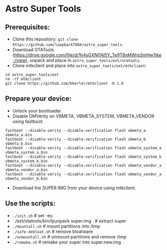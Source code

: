 # Astro Super Tools

## Prerequisites:

- Clone this repository: `git clone https://github.com/loopback7084/astro_super_tools`.
- Download OTATools (https://drive.google.com/file/d/1h4sGXNI1Al5Y_Te9T8xMWrp3mHw1tke-/view), unpack and place in `astro_super_tools/ext/otatools`.
- Clone mtkclient and place into `astro_super_tools/ext/mtkclient`: 
```
cd astro_super_tools/ext
rm -rf mtkclient
git clone https://github.com/bkerler/mtkclient -b 1.9
```

## Prepare your device:

- Unlock your bootloader.
- Disable DMVerity on VBMETA, VBMETA_SYSTEM, VBMETA_VENDOR using fastboot:
``` 
fastboot --disable-verity --disable-verification flash vbmeta_a vbmeta_a.bin
fastboot --disable-verity --disable-verification flash vbmeta_b vbmeta_b.bin
fastboot --disable-verity --disable-verification flash vbmeta_system_a vbmeta_system_a.bin
fastboot --disable-verity --disable-verification flash vbmeta_system_b vbmeta_system_b.bin
fastboot --disable-verity --disable-verification flash vbmeta_vendor_a vbmeta_vendor_a.bin
fastboot --disable-verity --disable-verification flash vbmeta_vendor_a vbmeta_vendor_b.bin
```
- Download the SUPER IMG from your device using mtkclient.

## Use the scripts:
- `./init.sh`                              # set -eu 
- `./ext/otatools/bin/lpunpack super.img . # extract super
- `./mountall.sh`                          # mount partitions into /tmp
- `./safe-debloat.sh`                      # remove bloatware
- `./unmountall.sh`                        # unmount partitions and remove /tmp
- `./remake.sh`                            # remake your super into super.new.img
